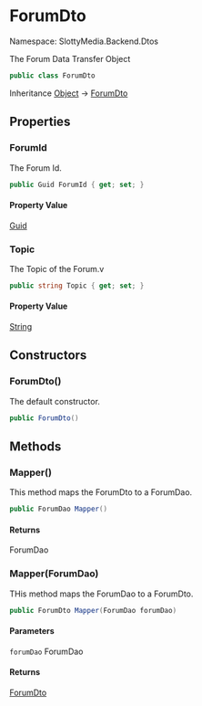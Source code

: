 # ForumDto

Namespace: SlottyMedia.Backend.Dtos

The Forum Data Transfer Object

```csharp
public class ForumDto
```

Inheritance [Object](https://docs.microsoft.com/en-us/dotnet/api/system.object) → [ForumDto](./slottymedia.backend.dtos.forumdto.md)

## Properties

### **ForumId**

The Forum Id.

```csharp
public Guid ForumId { get; set; }
```

#### Property Value

[Guid](https://docs.microsoft.com/en-us/dotnet/api/system.guid)<br>

### **Topic**

The Topic of the Forum.v

```csharp
public string Topic { get; set; }
```

#### Property Value

[String](https://docs.microsoft.com/en-us/dotnet/api/system.string)<br>

## Constructors

### **ForumDto()**

The default constructor.

```csharp
public ForumDto()
```

## Methods

### **Mapper()**

This method maps the ForumDto to a ForumDao.

```csharp
public ForumDao Mapper()
```

#### Returns

ForumDao<br>

### **Mapper(ForumDao)**

THis method maps the ForumDao to a ForumDto.

```csharp
public ForumDto Mapper(ForumDao forumDao)
```

#### Parameters

`forumDao` ForumDao<br>

#### Returns

[ForumDto](./slottymedia.backend.dtos.forumdto.md)<br>

